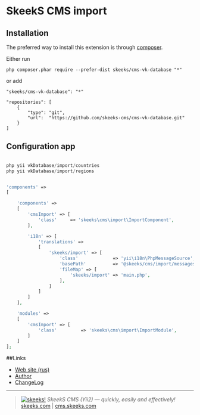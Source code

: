 SkeekS CMS import
===================================

Installation
------------

The preferred way to install this extension is through [composer](http://getcomposer.org/download/).

Either run

```
php composer.phar require --prefer-dist skeeks/cms-vk-database "*"
```

or add

```
"skeeks/cms-vk-database": "*"
```

```
"repositories": [
    {
        "type": "git",
        "url":  "https://github.com/skeeks-cms/cms-vk-database.git"
    }
]
```

Configuration app
----------

```php

php yii vkDatabase/import/countries
php yii vkDatabase/import/regions

```


```php

'components' =>
[

    'components' =>
    [
        'cmsImport' => [
            'class'     => 'skeeks\cms\import\ImportComponent',
        ],

        'i18n' => [
            'translations' =>
            [
                'skeeks/import' => [
                    'class'             => 'yii\i18n\PhpMessageSource',
                    'basePath'          => '@skeeks/cms/import/messages',
                    'fileMap' => [
                        'skeeks/import' => 'main.php',
                    ],
                ]
            ]
        ]
    ],

    'modules' =>
    [
        'cmsImport' => [
            'class'         => 'skeeks\cms\import\ImportModule',
        ]
    ]
];

```

##Links
* [Web site (rus)](https://cms.skeeks.com)
* [Author](https://skeeks.com)
* [ChangeLog](https://github.com/skeeks-cms/cms-vk-database/blob/master/CHANGELOG.md)


___

> [![skeeks!](https://gravatar.com/userimage/74431132/13d04d83218593564422770b616e5622.jpg)](https://skeeks.com)
<i>SkeekS CMS (Yii2) — quickly, easily and effectively!</i>  
[skeeks.com](https://skeeks.com) | [cms.skeeks.com](https://cms.skeeks.com)


